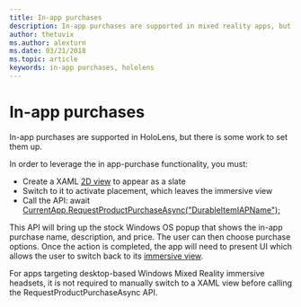```yaml
---
title: In-app purchases
description: In-app purchases are supported in mixed reality apps, but there is some work to set them up.
author: thetuvix
ms.author: alexturn
ms.date: 03/21/2018
ms.topic: article
keywords: in-app purchases, hololens
---
```




# In-app purchases

In-app purchases are supported in HoloLens, but there is some work to set them up.

In order to leverage the in app-purchase functionality, you must:
* Create a XAML [2D view](app-views.md) to appear as a slate
* Switch to it to activate placement, which leaves the immersive view
* Call the API: await [CurrentApp.RequestProductPurchaseAsync("DurableItemIAPName");](https://docs.microsoft.com/uwp/api/windows.applicationmodel.store.currentapp#Windows_ApplicationModel_Store_CurrentApp_RequestProductPurchaseAsync_System_String_)

This API will bring up the stock Windows OS popup that shows the in-app purchase name, description, and price. The user can then choose purchase options. Once the action is completed, the app will need to present UI which allows the user to switch back to its [immersive view](app-views.md).

For apps targeting desktop-based Windows Mixed Reality immersive headsets, it is not required to manually switch to a XAML view before calling the RequestProductPurchaseAsync API.
